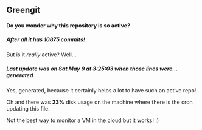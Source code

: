 ## Greengit

#### Do you wonder why this repository is so active?

##### After all it has 10875 commits!

But is it *really* active? Well...

##### Last update was on Sat May 9 at 3:25:03 when those lines were... generated

Yes, generated, because it certainly helps a lot to have such an active repo!

Oh and there was **23%** disk usage on the machine
where there is the cron updating this file.

Not the best way to monitor a VM in the cloud but it works! :)
